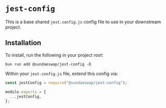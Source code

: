 # `jest-config`

This is a base shared `jest.config.js` config file to use in your downstream project.

## Installation

To install, run the following in your project root:

```
bun run add @sundaeswap/jest-config -D
```

Within your `jest.config.js` file, extend this config via:

```ts
const jestConfig = require("@sundaeswap/jest-config");

module.exports = {
  ...jestConfig,
};
```
